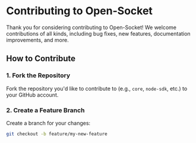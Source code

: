 # Contributing to Open-Socket

Thank you for considering contributing to Open-Socket! We welcome contributions of all kinds, including bug fixes, new features, documentation improvements, and more.

## How to Contribute

### 1. Fork the Repository
Fork the repository you'd like to contribute to (e.g., `core`, `node-sdk`, etc.) to your GitHub account.

### 2. Create a Feature Branch
Create a branch for your changes:
```bash
git checkout -b feature/my-new-feature
